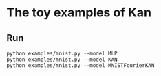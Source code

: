 # The toy examples of Kan

## Run
```
python examples/mnist.py --model MLP
python examples/mnist.py --model KAN
python examples/mnist.py --model MNISTFourierKAN
```